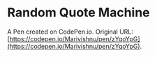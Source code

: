 # Random Quote Machine

A Pen created on CodePen.io. Original URL: [https://codepen.io/Marivishnu/pen/zYqoYpG](https://codepen.io/Marivishnu/pen/zYqoYpG).


